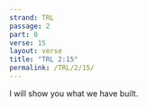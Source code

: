 ```yaml
---
strand: TRL
passage: 2
part: 0
verse: 15
layout: verse
title: "TRL 2:15"
permalink: /TRL/2/15/
---
```

I will show you what we have built.

